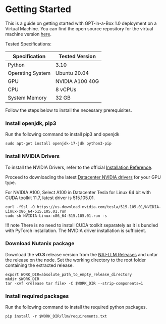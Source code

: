 # Getting Started
This is a guide on getting started with GPT-in-a-Box 1.0 deployment on a Virtual Machine. You can find the open source repository for the virtual machine version [here](https://github.com/nutanix/nai-llm).

Tested Specifications: 

| Specification | Tested Version |
| --- | --- |
| Python | 3.10 |
| Operating System | Ubuntu 20.04 |
| GPU | NVIDIA A100 40G |
| CPU | 8 vCPUs |
| System Memory | 32 GB |

Follow the steps below to install the necessary prerequisites.

### Install openjdk, pip3
Run the following command to install pip3 and openjdk
```
sudo apt-get install openjdk-17-jdk python3-pip
```

### Install NVIDIA Drivers
To install the NVIDIA Drivers, refer to the official [Installation Reference](https://docs.nvidia.com/datacenter/tesla/tesla-installation-notes/index.html#runfile).

Proceed to downloading the latest [Datacenter NVIDIA drivers](https://www.nvidia.com/download/index.aspx) for your GPU type.

For NVIDIA A100, Select A100 in Datacenter Tesla for Linux 64 bit with CUDA toolkit 11.7, latest driver is 515.105.01.

```
curl -fSsl -O https://us.download.nvidia.com/tesla/515.105.01/NVIDIA-Linux-x86_64-515.105.01.run
sudo sh NVIDIA-Linux-x86_64-515.105.01.run -s
```
!!! note
    There is no need to install CUDA toolkit separately as it is bundled with PyTorch installation. The NVIDIA driver installation is sufficient.

### Download Nutanix package
Download the **v0.3** release version from the [NAI-LLM Releases](https://github.com/nutanix/nai-llm/releases/tag/v0.3) and untar the release on the node. Set the working directory to the root folder containing the extracted release.

```
export WORK_DIR=absolute_path_to_empty_release_directory
mkdir $WORK_DIR
tar -xvf <release tar file> -C $WORK_DIR --strip-components=1
```

### Install required packages
Run the following command to install the required python packages.
```
pip install -r $WORK_DIR/llm/requirements.txt
```
